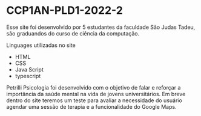 # CCP1AN-PLD1-2022-2

Esse site foi desenvolvido por 5 estudantes da faculdade São Judas Tadeu, são graduandos do curso de ciência da computação.

Linguages utilizadas no site
* HTML
* CSS
* Java Script 
* typescript 

Petrilli Psicologia foi desenvolvido com o objetivo de falar e reforçar a importância da saúde mental na vida de jovens universitários. 
Em breve dentro do site teremos um teste para avaliar a necessidade do usuário agendar uma sessão de terapia e a funcionalidade do Google Maps.
